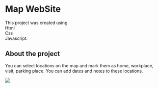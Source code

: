 <h1>Map WebSite</h1>

This project was created using </br>
Html </br>
Css </br>
Javascript. </br>

<h2>About the project</h2>
You can select locations on the map and mark them as home, 
workplace, visit, parking place. You can add dates and notes to these locations.

</br>

![](map.gif)
